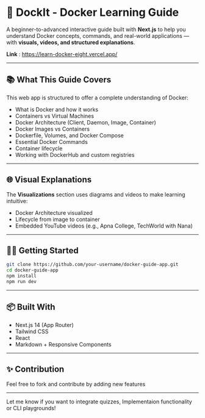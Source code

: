 # 🚢 DockIt - Docker Learning Guide

A beginner-to-advanced interactive guide built with **Next.js** to help you understand Docker concepts, commands, and real-world applications — with **visuals, videos, and structured explanations**.

**Link** : https://learn-docker-eight.vercel.app/

---

## 📚 What This Guide Covers

This web app is structured to offer a complete understanding of Docker:

- What is Docker and how it works
- Containers vs Virtual Machines
- Docker Architecture (Client, Daemon, Image, Container)
- Docker Images vs Containers
- Dockerfile, Volumes, and Docker Compose
- Essential Docker Commands
- Container lifecycle
- Working with DockerHub and custom registries

---

## 🌐 Visual Explanations

The **Visualizations** section uses diagrams and videos to make learning intuitive:
- Docker Architecture visualized
- Lifecycle from image to container
- Embedded YouTube videos (e.g., Apna College, TechWorld with Nana)

---

## 🧑‍💻 Getting Started

```bash
git clone https://github.com/your-username/docker-guide-app.git
cd docker-guide-app
npm install
npm run dev
````

---

## 📦 Built With

* Next.js 14 (App Router)
* Tailwind CSS
* React
* Markdown + Responsive Components

---

## ✨ Contribution

Feel free to fork and contribute by adding new features 

---

Let me know if you want to integrate quizzes, Implementaion functionality or CLI playgrounds!
```

